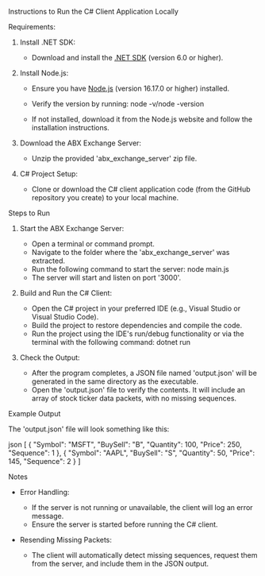 Instructions to Run the C# Client Application Locally

Requirements:

1. Install .NET SDK:
   - Download and install the [.NET SDK](https://dotnet.microsoft.com/download) (version 6.0 or higher).

2. Install Node.js:
   - Ensure you have [Node.js](https://nodejs.org/) (version 16.17.0 or higher) installed.  
   - Verify the version by running:
    node -v/node -version
     
   - If not installed, download it from the Node.js website and follow the installation instructions.

3. Download the ABX Exchange Server:
   - Unzip the provided 'abx_exchange_server' zip file.

4. C# Project Setup:
   - Clone or download the C# client application code (from the GitHub repository you create) to your local machine.


Steps to Run

1. Start the ABX Exchange Server:
   - Open a terminal or command prompt.
   - Navigate to the folder where the 'abx_exchange_server' was extracted.
   - Run the following command to start the server:
     node main.js
   - The server will start and listen on port '3000'.

2. Build and Run the C# Client:
   - Open the C# project in your preferred IDE (e.g., Visual Studio or Visual Studio Code).
   - Build the project to restore dependencies and compile the code.
   - Run the project using the IDE's run/debug functionality or via the terminal with the following command:
     dotnet run

3. Check the Output:
   - After the program completes, a JSON file named 'output.json' will be generated in the same directory as the executable.
   - Open the 'output.json' file to verify the contents. It will include an array of stock ticker data packets, with no missing sequences.


Example Output

The 'output.json' file will look something like this:

json
[
  {
    "Symbol": "MSFT",
    "BuySell": "B",
    "Quantity": 100,
    "Price": 250,
    "Sequence": 1
  },
  {
    "Symbol": "AAPL",
    "BuySell": "S",
    "Quantity": 50,
    "Price": 145,
    "Sequence": 2
  }
]


Notes

- Error Handling:
  - If the server is not running or unavailable, the client will log an error message.
  - Ensure the server is started before running the C# client.

- Resending Missing Packets:
  - The client will automatically detect missing sequences, request them from the server, and include them in the JSON output.

